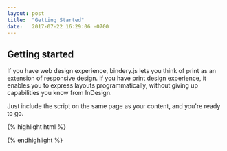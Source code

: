 ```yaml
---
layout: post
title:  "Getting Started"
date:   2017-07-22 16:29:06 -0700
---
```


## Getting started

If you have web design experience, bindery.js lets you think of print as an extension of responsive design. If you have print design experience, it enables you to express layouts programmatically, without giving up capabilities you know from InDesign.

Just include the script on the same page as your content, and you're ready to go.
<!-- <a class="btn" href="#" class="btn">Download (69kb)</a> -->


{% highlight html %}

<div class="content">
  <!-- The contents of your book -->
</div>

<script src="./bindery.min.js"></script>
<script>
  Bindery.makeBook({
    source: ".content",
    rules: [
      Bindery.BreakBefore({ selector: "h2" }),
      Bindery.RunningHeader({ selector: "h2" }),
      Bindery.PageNumber(),
    ],
  });
</script>

{% endhighlight %}
